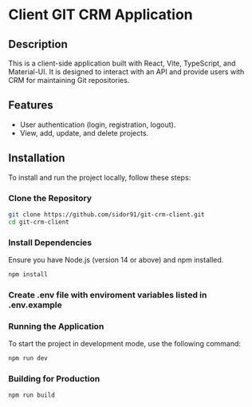 # Client GIT CRM Application

## Description

This is a client-side application built with React, Vite, TypeScript, and Material-UI. It is designed to interact with an API and provide users with CRM for maintaining Git repositories.

## Features

- User authentication (login, registration, logout).
- View, add, update, and delete projects.

## Installation

To install and run the project locally, follow these steps:

### Clone the Repository

```bash
git clone https://github.com/sidor91/git-crm-client.git
cd git-crm-client
```

### Install Dependencies

Ensure you have Node.js (version 14 or above) and npm installed.
```bash
npm install
```

### Create .env file with enviroment variables listed in .env.example

### Running the Application

To start the project in development mode, use the following command:
```bash
npm run dev
```

### Building for Production

```bash
npm run build
```

